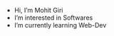 - Hi, I’m Mohit Giri
- I’m interested in Softwares
- I’m currently learning Web-Dev
  


<!---
MOHITJOD/MOHITJOD is a ✨ special ✨ repository because its `README.md` (this file) appears on your GitHub profile.
You can click the Preview link to take a look at your changes.
--->
